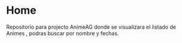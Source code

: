 # Home
Repositorio para projecto AnimeAG donde se visualizara el listado de Animes , podras buscar por nombre y fechas.
